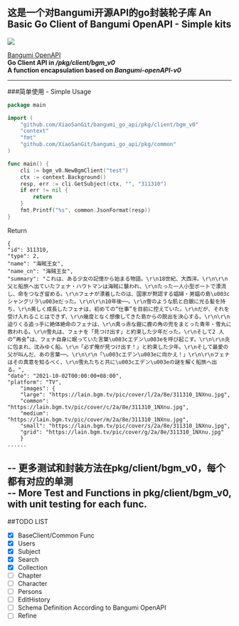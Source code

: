 
## 这是一个对Bangumi开源API的go封装轮子库 An Basic Go Client of Bangumi OpenAPI - Simple kits

![](https://img.shields.io/github/go-mod/go-version/gohugoio/hugo)

[Bangumi OpenAPI](https://bangumi.github.io/api) \
**Go Client API in */pkg/client/bgm_v0* \
A function encapsulation based on *Bangumi-openAPI-v0***

---
###简单使用 - Simple Usage

```go
package main

import (
	"github.com/XiaoSanGit/bangumi_go_api/pkg/client/bgm_v0"
	"context"
	"fmt"
	"github.com/XiaoSanGit/bangumi_go_api/pkg/common"
)

func main() {
	cli := bgm_v0.NewBgmClient("test")
	ctx := context.Background()
	resp, err := cli.GetSubject(ctx, "", "311310")
	if err != nil {
		return
	}
	fmt.Printf("%s", common.JsonFormat(resp))
}
```
Return
```
{
"id": 311310,
"type": 2,
"name": "海賊王女",
"name_cn": "海贼王女",
"summary": "これは、ある少女の記憶から始まる物語。\r\n18世紀、大西洋。\r\n\r\n父と船旅へ出ていたフェナ・ハウトマンは海賊に襲われ、\r\nたった一人小型ボートで漂流し、命をつなぎ留める。\r\nフェナが漂着したのは、国家が黙認する娼婦・男娼の島\u003cシャングリラ\u003eだった。\r\n\r\n10年後──。\r\n雪のような肌と白銀に光る髪を持ち、\r\n美しく成長したフェナは、初めての“仕事”を目前に控えていた。\r\nだが、それを受け入れることはできず、\r\n幾度となく想像してきた島からの脱出を決心する。\r\n\r\n迫りくる追っ手に絶体絶命のフェナは、\r\n真っ赤な鎧に鹿の角の兜をまとった青年・雪丸に救われる。\r\n雪丸は、フェナを「見つけ出す」と約束した少年だった。\r\nそして2 人の“再会”は、フェナ自身に眠っていた言葉\u003cエデン\u003eを呼び起こす。\r\n\r\n炎に包まれ、沈みゆく船。\r\n「必ず俺が見つけ出す！」と約束した少年。\r\nそして最愛の父が叫んだ、あの言葉──。\r\n\r\n「\u003cエデン\u003eに向かえ！」\r\n\r\nフェナはその真意を知るべく、\r\n雪丸たちと共に\u003cエデン\u003eの謎を解く船旅へ出る。",
"date": "2021-10-02T00:00:00+08:00",
"platform": "TV",
    "images": {
    "large": "https://lain.bgm.tv/pic/cover/l/2a/8e/311310_1NXnu.jpg",
    "common": "https://lain.bgm.tv/pic/cover/c/2a/8e/311310_1NXnu.jpg",
    "medium": "https://lain.bgm.tv/pic/cover/m/2a/8e/311310_1NXnu.jpg",
    "small": "https://lain.bgm.tv/pic/cover/s/2a/8e/311310_1NXnu.jpg",
    "grid": "https://lain.bgm.tv/pic/cover/g/2a/8e/311310_1NXnu.jpg"
    }
......
```

-- 更多测试和封装方法在pkg/client/bgm_v0，每个都有对应的单测 \
-- More Test and Functions in pkg/client/bgm_v0, with unit testing for each func.
---
##TODO LIST
- [x] BaseClient/Common Func
- [x] Users
- [x] Subject
- [x] Search
- [x] Collection
- [ ] Chapter
- [ ] Character
- [ ] Persons
- [ ] EditHistory
- [ ] Schema Definition According to Bangumi OpenAPI
- [ ] Refine